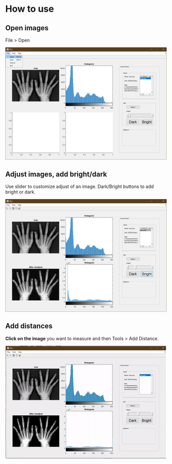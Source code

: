 # How to use

## Open images

File > Open

![open images](/docs/images/files_open.png)

## Adjust images, add bright/dark

Use slider to customize adjust of an image. Dark/Bright buttons to add bright or dark.

![adjust](/docs/images/image_adjust.png)

## Add distances

**Click on the image** you want to measure and then Tools > Add Distance.

![add_distance](/docs/images/add_distance.gif)